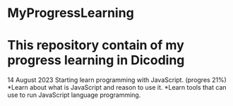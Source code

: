 # MyProgressLearning
This repository contain of my progress learning in Dicoding
==
14 August 2023
Starting learn programming with JavaScript. (progres 21%)
*Learn about what is JavaScript and reason to use it.
*Learn tools that can use to run JavaScript language programming.
